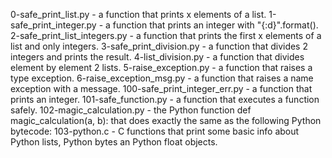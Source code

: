 0-safe_print_list.py - a function that prints x elements of a list.
1-safe_print_integer.py - a function that prints an integer with "{:d}".format().
2-safe_print_list_integers.py - a function that prints the first x elements of a list and only integers.
3-safe_print_division.py - a function that divides 2 integers and prints the result.
4-list_division.py - a function that divides element by element 2 lists.
5-raise_exception.py - a function that raises a type exception.
6-raise_exception_msg.py - a function that raises a name exception with a message.
100-safe_print_integer_err.py - a function that prints an integer.
101-safe_function.py - a function that executes a function safely.
102-magic_calculation.py - the Python function def magic_calculation(a, b): that does exactly the same as the following Python bytecode:
103-python.c - C functions that print some basic info about Python lists, Python bytes an Python float objects.